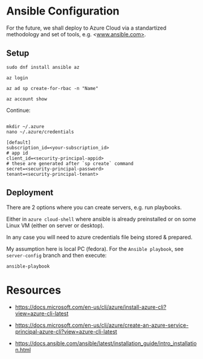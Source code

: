 # Ansible Configuration

For the future, we shall deploy to Azure Cloud via a standartized methodology and set of tools, e.g. <www.ansible.com>.

## Setup

```shell
sudo dnf install ansible az

az login

az ad sp create-for-rbac -n "Name"

az account show
```

Continue:

```shell

mkdir ~/.azure
nano ~/.azure/credentials

[default]
subscription_id=<your-subscription_id>
# app id
client_id=<security-principal-appid>
# these are generated after `sp create` command
secret=<security-principal-password>
tenant=<security-principal-tenant>
```

## Deployment

There are 2 options where you can create servers, e.g. run playbooks.

Either in `azure cloud-shell` where ansible is already preinstalled or on some Linux VM (either on server or desktop).

In any case you will need to azure credentials file being stored & prepared.

My assumption here is local PC (fedora).
For the `Ansible playbook`, see `server-config` branch and then execute:

```shell
ansible-playbook

```

















# Resources

- <https://docs.microsoft.com/en-us/cli/azure/install-azure-cli?view=azure-cli-latest>

- <https://docs.microsoft.com/en-us/cli/azure/create-an-azure-service-principal-azure-cli?view=azure-cli-latest>

- <https://docs.ansible.com/ansible/latest/installation_guide/intro_installation.html>






